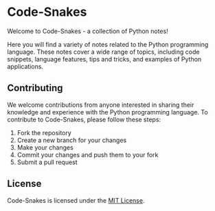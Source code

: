 # Code-Snakes

Welcome to Code-Snakes - a collection of Python notes!

Here you will find a variety of notes related to the Python programming language. These notes cover a wide range of topics, including code snippets, language features, tips and tricks, and examples of Python applications.

## Contributing

We welcome contributions from anyone interested in sharing their knowledge and experience with the Python programming language. To contribute to Code-Snakes, please follow these steps:

1. Fork the repository
2. Create a new branch for your changes
3. Make your changes
4. Commit your changes and push them to your fork
5. Submit a pull request

## License

Code-Snakes is licensed under the [MIT License](LICENSE).
